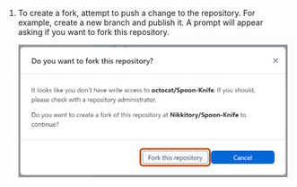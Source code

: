 1. To create a fork, attempt to push a change to the repository. For example, create a new branch and publish it. A prompt will appear asking if you want to fork this repository.

   ![Screenshot of the "Create a fork prompt" window. A button, labeled "Fork this repository", is highlighted with an orange outline.](/assets/images/help/desktop/create-fork-button-windows.png)
